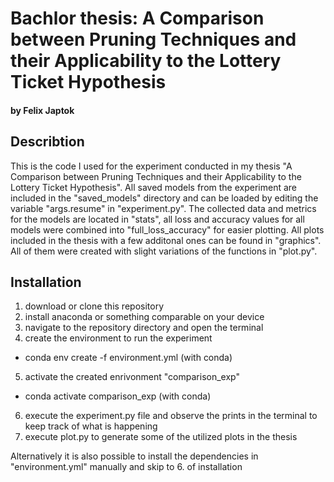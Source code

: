 # Bachlor thesis: A Comparison between Pruning Techniques and their Applicability to the Lottery Ticket Hypothesis
#### by Felix Japtok
## Describtion
This is the code I used for the experiment conducted in my thesis "A Comparison between Pruning Techniques and their Applicability to the Lottery Ticket Hypothesis".
All saved models from the experiment are included in the "saved_models" directory and can be loaded by editing the variable "args.resume" in "experiment.py".
The collected data and metrics for the models are located in "stats", all loss and accuracy values for all models were combined into "full_loss_accuracy" for easier plotting.
All plots included in the thesis with a few additonal ones can be found in "graphics". All of them were created with slight variations of the functions in "plot.py".
## Installation
1. download or clone this repository
2. install anaconda or something comparable on your device
3. navigate to the repository directory and open the terminal
4. create the environment to run the experiment
 - conda env create -f environment.yml (with conda)
5. activate the created enrivonment "comparison_exp"
 - conda activate comparison_exp (with conda)
6. execute the experiment.py file and observe the prints in the terminal to keep track of what is happening
7. execute plot.py to generate some of the utilized plots in the thesis

Alternatively it is also possible to install the dependencies in "environment.yml" manually and skip to 6. of installation
